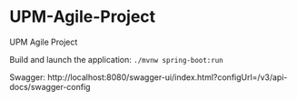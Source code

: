 # UPM-Agile-Project
UPM Agile Project

Build and launch the application: `./mvnw spring-boot:run`

Swagger: http://localhost:8080/swagger-ui/index.html?configUrl=/v3/api-docs/swagger-config
